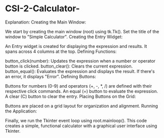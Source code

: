 # CSI-2-Calculator-

Explanation:
Creating the Main Window:

We start by creating the main window (root) using tk.Tk().
Set the title of the window to "Simple Calculator".
Creating the Entry Widget:

An Entry widget is created for displaying the expression and results. It spans across 4 columns at the top.
Defining Functions:

button_click(number): Updates the expression when a number or operator button is clicked.
button_clear(): Clears the current expression.
button_equal(): Evaluates the expression and displays the result. If there's an error, it displays "Error".
Defining Buttons:

Buttons for numbers (0-9) and operators (+, -, *, /) are defined with their respective click commands.
An equal (=) button to evaluate the expression.
A clear (C) button to clear the entry.
Placing Buttons on the Grid:

Buttons are placed on a grid layout for organization and alignment.
Running the Application:

Finally, we run the Tkinter event loop using root.mainloop().
This code creates a simple, functional calculator with a graphical user interface using Tkinter.






